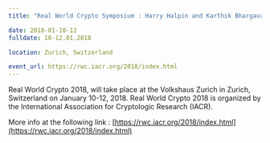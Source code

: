 ```yaml
---
title: "Real World Crypto Symposium : Harry Halpin and Karthik Bhargavan will be attending" 

date: 2018-01-10-12
fulldate: 10-12.01.2018

location: Zurich, Switzerland

event_url: https://rwc.iacr.org/2018/index.html
---
```

Real World Crypto 2018, will take place at the Volkshaus Zurich in Zurich, Switzerland on January 10-12, 2018. Real World Crypto 2018 is organized by the International Association for Cryptologic Research (IACR).

More info at the following link : [https://rwc.iacr.org/2018/index.html](https://rwc.iacr.org/2018/index.html)

